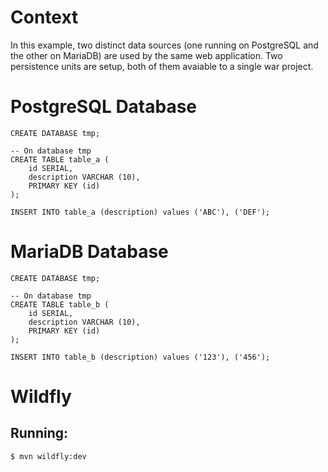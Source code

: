 # Context

In this example, two distinct data sources (one running on PostgreSQL and the other on MariaDB) are used by the same web 
application. Two persistence units are setup, both of them avaiable to a single war project.

# PostgreSQL Database

```
CREATE DATABASE tmp;

-- On database tmp
CREATE TABLE table_a (
    id SERIAL,
    description VARCHAR (10),
    PRIMARY KEY (id)
);

INSERT INTO table_a (description) values ('ABC'), ('DEF');
```

# MariaDB Database

```
CREATE DATABASE tmp;

-- On database tmp
CREATE TABLE table_b (
    id SERIAL,
    description VARCHAR (10),
    PRIMARY KEY (id)
);

INSERT INTO table_b (description) values ('123'), ('456');
```

# Wildfly

## Running:

```
$ mvn wildfly:dev
```
